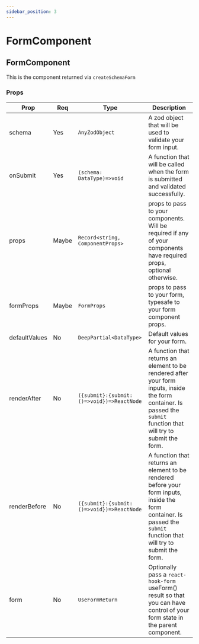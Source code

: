 ```yaml
---
sidebar_position: 3
---
```


# FormComponent

## FormComponent

This is the component returned via `createSchemaForm`

### Props

| **Prop**      | **Req** | **Type**                                   | **Description**                                                                                                                                                         |
| ------------- | ------- | ------------------------------------------ | ----------------------------------------------------------------------------------------------------------------------------------------------------------------------- |
| schema        | Yes     | `AnyZodObject`                             | A zod object that will be used to validate your form input.                                                                                                             |
| onSubmit      | Yes     | `(schema: DataType)=>void`                 | A function that will be called when the form is submitted and validated successfully.                                                                                   |
| props         | Maybe   | `Record<string, ComponentProps>`           | props to pass to your components. Will be required if any of your components have required props, optional otherwise.                                                   |
| formProps     | Maybe   | `FormProps`                                | props to pass to your form, typesafe to your form component props.                                                                                                      |
| defaultValues | No      | `DeepPartial<DataType>`                    | Default values for your form.                                                                                                                                           |
| renderAfter   | No      | `({submit}:{submit: ()=>void})=>ReactNode` | A function that returns an element to be rendered after your form inputs, inside the form container. Is passed the `submit` function that will try to submit the form.  |
| renderBefore  | No      | `({submit}:{submit: ()=>void})=>ReactNode` | A function that returns an element to be rendered before your form inputs, inside the form container. Is passed the `submit` function that will try to submit the form. |
| form          | No      | `UseFormReturn`                            | Optionally pass a `react-hook-form` useForm() result so that you can have control of your form state in the parent component.                                           |
